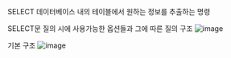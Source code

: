 
SELECT
데이터베이스 내의 테이블에서 원하는 정보를 추출하는 명령

SELECT문 질의 시에 사용가능한 옵션들과 그에 따른 질의 구조
![image](https://github.com/user-attachments/assets/bb803f31-bbae-447d-b9aa-569f6223dc4b)

기본 구조
![image](https://github.com/user-attachments/assets/7d12fcf3-60b5-4f49-8603-f1a5b8afdb53)


